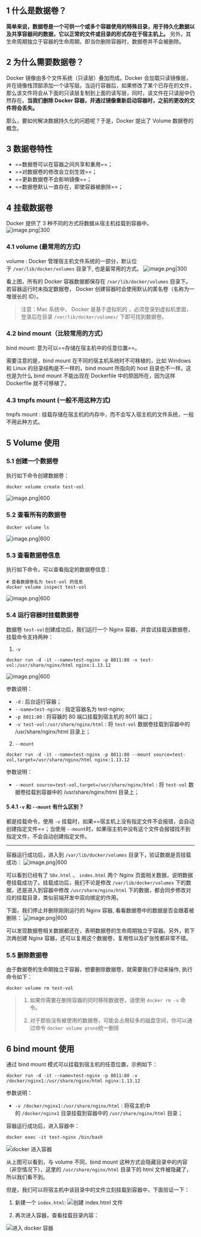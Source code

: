 ## 1 什么是数据卷？

**简单来说，数据卷是一个可供一个或多个容器使用的特殊目录，用于持久化数据以及共享容器间的数据，它以正常的文件或目录的形式存在于宿主机上。** 另外，其生命周期独立于容器的生命周期，即当你删除容器时，数据卷并不会被删除。

## 2 为什么需要数据卷？

Docker 镜像由多个文件系统（只读层）叠加而成。Docker 会加载只读镜像层，并在镜像栈顶部添加一个读写层。当运行容器后，如果修改了某个已存在的文件，那么该文件将会从下面的只读层复制到上面的读写层，同时，该文件在只读层中仍然存在。**当我们删除 Docker 容器，并通过镜像重新启动容器时，之前的更改的文件将会丢失。**

那么，要如何解决数据持久化的问题呢？于是，Docker 提出了 Volume 数据卷的概念。

## 3 数据卷特性

- ==数据卷可以在容器之间共享和重用==；
- ==对数据卷的修改会立刻生效==；
- ==更新数据卷不会影响镜像==；
- ==数据卷默认一直存在，即使容器被删除==；

## 4 挂载数据卷

Docker 提供了 3 种不同的方式将数据从宿主机挂载到容器中。
![image.png|300](https://my-obsidian-image.oss-cn-guangzhou.aliyuncs.com/2024/05/064fb7cdd6c5ce83adcc36b03a338ed1.png)

### 4.1 volume (最常用的方式)

volume : Docker 管理宿主机文件系统的一部分，默认位于 `/var/lib/docker/volumes` 目录下, 也是最常用的方式。
![image.png|300](https://my-obsidian-image.oss-cn-guangzhou.aliyuncs.com/2024/05/2889cb75c06c89f0eb0d47658bcfe3f9.png)

看上图，所有的 Docker 容器数据都保存在 `/var/lib/docker/volumes` 目录下。若容器运行时未指定数据卷， Docker 创建容器时会使用默认的匿名卷（名称为一堆很长的 ID）。

> 注意：Mac 系统中， Docker 是基于虚拟机的 ，必须登录到虚拟机里面，登录后在目录 `/var/lib/docker/volumes/` 下即可找到数据卷。

### 4.2 bind mount（比较常用的方式）

bind mount: 意为可以==存储在宿主机中的任意位置==。

需要注意的是，bind mount 在不同的宿主机系统时不可移植的，比如 Windows 和 Linux 的目录结构是不一样的，bind mount 所指向的 host 目录也不一样。这也是为什么 bind mount 不能出现在 Dockerfile 中的原因所在，因为这样 Dockerfile 就不可移植了。
### 4.3 tmpfs mount (一般不用这种方式)

tmpfs mount : 挂载存储在宿主机的内存中，而不会写入宿主机的文件系统，一般不用此种方式。

## 5 Volume 使用

### 5.1 创建一个数据卷

执行如下命令创建数据卷：

```
docker volume create test-vol
```

![image.png|600](https://my-obsidian-image.oss-cn-guangzhou.aliyuncs.com/2024/05/b3399102f70dec5e1cee239f9646f016.png)

### 5.2 查看所有的数据卷

```
docker volume ls
```

![image.png|600](https://my-obsidian-image.oss-cn-guangzhou.aliyuncs.com/2024/05/36068779b50bea72cb598a8e5b508550.png)

### 5.3 查看数据卷信息

执行如下命令，可以查看指定的数据卷信息：

```
# 查看数据卷名为 test-vol 的信息
docker volume inspect test-vol
```

![image.png|600](https://my-obsidian-image.oss-cn-guangzhou.aliyuncs.com/2024/05/36e98c9bacb2fde1efc46a301a0f0e10.png)

### 5.4 运行容器时挂载数据卷

数据卷 `test-vol`创建成功后，我们运行一个 Nginx 容器，并尝试挂载该数据卷，挂载命令支持两种：

1. `-v`

```
docker run -d -it --name=test-nginx -p 8011:80 -v test-vol:/usr/share/nginx/html nginx:1.13.12
```

![image.png|600](https://my-obsidian-image.oss-cn-guangzhou.aliyuncs.com/2024/05/bd69a79708fb15cc4aedb2efc8789ee9.png)

参数说明：
- `-d` : 后台运行容器；
- `--name=test-nginx` : 指定容器名为 test-nginx;
- `-p 8011:80` : 将容器的 80 端口挂载到宿主机的 8011 端口；
- `-v test-vol:/usr/share/nginx/html` : 将 `test-vol` 数据卷挂载到容器中的 /usr/share/nginx/html 目录上；

2. `--mount`

```
docker run -d -it --name=test-nginx -p 8011:80 --mount source=test-vol,target=/usr/share/nginx/html nginx:1.13.12
```

参数说明：
- `--mount source=test-vol,target=/usr/share/nginx/html` : 将 `test-vol` 数据卷挂载到容器中的 /usr/share/nginx/html 目录上；

#### 5.4.1 `-v` 和 `--mount` 有什么区别？

都是挂载命令，使用 `-v` 挂载时，如果==宿主机上没有指定文件不会报错，会自动创建指定文件==；当使用 `--mount`时，如果宿主机中没有这个文件会报错找不到指定文件，不会自动创建指定文件。

---

容器运行成功后，进入到 `/var/lib/docker/volumes` 目录下，验证数据是否挂载成功：
![image.png|600](https://my-obsidian-image.oss-cn-guangzhou.aliyuncs.com/2024/05/72df512c4d4b83a091560d002ced81af.png)

可以看到已经有了 `50x.html` 、 `index.html` 两个 Nginx 页面相关数据，说明数据卷挂载成功了。挂载成功后，我们不论是修改 `/var/lib/docker/volumes` 下的数据，还是进入到容器中修改 `/usr/share/nginx/html` 下的数据，都会同步修改对应的挂载目录，类似前端开发中双向绑定的作用。

下面，我们停止并删除刚刚运行的 Nginx 容器, 看看数据卷中的数据是否会跟着被删除：
![image.png|600](https://my-obsidian-image.oss-cn-guangzhou.aliyuncs.com/2024/05/f1bd9163e5652697d3a0acdd5c1f8b97.png)

可以发现数据卷相关数据都还在，表明数据卷的生命周期独立于容器。另外，若下次再创建 Nginx 容器，还可以复用这个数据卷，复用性以及扩张性都非常不错。

### 5.5 删除数据卷

由于数据卷的生命期独立于容器，想要删除数据卷，就需要我们手动来操作, 执行命令如下：

```
docker volume rm test-vol
```

> 1. 如果你需要在删除容器的同时移除数据卷，请使用 `docker rm -v` 命令。
>     
> 2. 对于那些没有被使用的数据卷，可能会占用较多的磁盘空间，你可以通过命令 `docker volume prune`统一删除

## 6 bind mount 使用

通过 bind mount 模式可以挂载到宿主机的任意位置，示例如下：

```
docker run -d -it --name=test-nginx -p 8011:80 -v /docker/nginx1:/usr/share/nginx/html nginx:1.13.12
```

参数说明：

- `-v /docker/nginx1:/usr/share/nginx/html` : 将宿主机中的 `/docker/nginx1` 目录挂载到容器中的 `/usr/share/nginx/html` 目录；

容器运行成功后，进入容器中：

```
docker exec -it test-nginx /bin/bash
```

![docker 进入容器](https://img.quanxiaoha.com/quanxiaoha/165796623336460 "docker 进入容器")

从上图可以看到，与 volume 不同，bind mount 这种方式会隐藏目录中的内容（非空情况下），这里的 `/usr/share/nginx/html` 目录下的 html 文件被隐藏了，所以我们看不到。

但是，我们可以将宿主机中该目录中的文件立刻挂载到容器中，下面验证一下：

1. 新建一个 `index.html`:
![创建 index.html 文件](https://img.quanxiaoha.com/quanxiaoha/165796671029332 "创建 index.html 文件")

2. 再次进入容器，查看挂载目录内容：

![进入 docker 容器](https://img.quanxiaoha.com/quanxiaoha/165796684481635 "进入 docker 容器")
